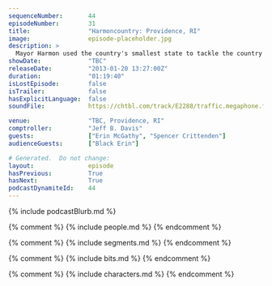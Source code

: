 ```yaml
---
sequenceNumber:       44
episodeNumber:        31
title:                "Harmoncountry: Providence, RI"
image:                episode-placeholder.jpg
description: >
  Mayor Harmon used the country's smallest state to tackle the country's biggest issues - suicide and race - before remembering someone double booked the room so he has to leave.
showDate:             "TBC"
releaseDate:          "2013-01-20 13:27:00Z"
duration:             "01:19:40"
isLostEpisode:        false
isTrailer:            false
hasExplicitLanguage:  false
soundFile:            https://chtbl.com/track/E2288/traffic.megaphone.fm/STA4515436291.mp3?updated=1554331209

venue:                "TBC, Providence, RI"
comptroller:          "Jeff B. Davis"
guests:               ["Erin McGathy", "Spencer Crittenden"]
audienceGuests:       ["Black Erin"]

# Generated.  Do not change:
layout:               episode
hasPrevious:          True
hasNext:              True
podcastDynamiteId:    44
---
```


{% include podcastBlurb.md %}

{% comment %}
{% include people.md %}
{% endcomment %}

{% comment %}
{% include segments.md %}
{% endcomment %}

{% comment %}
{% include bits.md %}
{% endcomment %}

{% comment %}
{% include characters.md %}
{% endcomment %}
